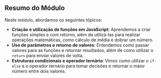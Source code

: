 ## Resumo do Módulo

Neste módulo, abordamos os seguintes tópicos:

- **Criação e utilização de funções em JavaScript**: Aprendemos a criar funções simples e com retorno, além de utilizá-las para realizar operações matemáticas, como cálculo de média e dobrar um número.
- **Uso de parâmetros e retorno de valores**: Entendemos como passar valores para as funções e retornar resultados, além de como utilizar o `return` para enviar valores de volta.
- **Estruturas condicionais e operador ternário**: Vimos como utilizar o `if-else` e o operador ternário para tomar decisões e retornar o maior número entre dois valores.
